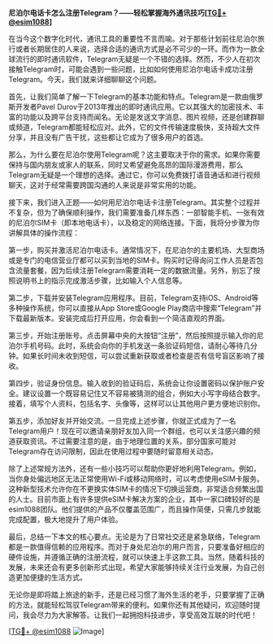 **尼泊尔电话卡怎么注册Telegram？——轻松掌握海外通讯技巧[[TG💪+ @esim1088](https://t.me/s/esim1088)]**

在当今这个数字化时代，通讯工具的重要性不言而喻。对于那些计划前往尼泊尔旅行或者长期居住的人来说，选择合适的通讯方式是必不可少的一环。而作为一款全球流行的即时通讯软件，Telegram无疑是一个不错的选择。然而，不少人在初次接触Telegram时，可能会遇到一些问题，比如如何使用尼泊尔电话卡成功注册Telegram。今天，我们就来详细聊聊这个问题。

首先，让我们简单了解一下Telegram的基本功能和特点。Telegram是一款由俄罗斯开发者Pavel Durov于2013年推出的即时通讯应用。它以其强大的加密技术、丰富的功能以及跨平台支持而闻名。无论是发送文字消息、图片视频，还是创建群聊或频道，Telegram都能轻松应对。此外，它的文件传输速度极快，支持超大文件分享，并且没有广告干扰，这些都让它成为了很多用户的首选。

那么，为什么要在尼泊尔使用Telegram呢？这主要取决于你的需求。如果你需要保持与国内朋友或家人的联系，同时又希望避免高昂的国际漫游费用，那么Telegram无疑是一个理想的选择。通过它，你可以免费拨打语音通话和进行视频聊天，这对于经常需要跨国沟通的人来说是非常实用的功能。

接下来，我们进入正题——如何用尼泊尔电话卡注册Telegram。其实整个过程并不复杂，但为了确保顺利操作，我们需要准备几样东西：一部智能手机、一张有效的尼泊尔SIM卡（即本地电话卡），以及稳定的网络连接。下面，我将分步骤为你讲解具体的操作流程：

第一步，购买并激活尼泊尔电话卡。通常情况下，在尼泊尔的主要机场、大型商场或是专门的电信营业厅都可以买到当地的SIM卡。购买时记得询问工作人员是否包含流量套餐，因为后续注册Telegram需要消耗一定的数据流量。另外，别忘了按照说明书上的指示完成激活步骤，比如输入个人信息等。

第二步，下载并安装Telegram应用程序。目前，Telegram支持iOS、Android等多种操作系统，你可以直接从App Store或Google Play商店中搜索“Telegram”并下载最新版本。安装完成后打开应用，你会看到一个简洁直观的界面。

第三步，开始注册账号。点击屏幕中央的大按钮“注册”，然后按照提示输入你的尼泊尔手机号码。此时，系统会向你的手机发送一条验证码短信，请耐心等待几分钟。如果长时间未收到短信，可以尝试重新获取或者检查是否有信号盲区影响了接收。

第四步，验证身份信息。输入收到的验证码后，系统会让你设置密码以保护账户安全。建议设置一个既容易记住又不容易被猜测的组合，例如大小写字母结合数字。接着，填写个人资料，包括名字、头像等，这样可以让其他用户更方便地识别你。

第五步，添加好友并开始交流。一旦完成上述步骤，你就正式成为了一名Telegram用户！现在可以邀请亲朋好友加入同一个群组，也可以关注感兴趣的频道获取资讯。不过需要注意的是，由于地理位置的关系，部分国家可能对Telegram存在访问限制，因此在使用过程中要随时留意相关动态。

除了上述常规方法外，还有一些小技巧可以帮助你更好地利用Telegram。例如，当你身处偏远地区无法正常使用Wi-Fi或移动网络时，可以考虑使用eSIM卡服务。这种新型技术允许你在不更换实体SIM卡的情况下切换运营商，非常适合频繁出国的人士。目前市面上有许多提供eSIM卡解决方案的企业，其中一家口碑较好的是esim1088团队。他们提供的产品不仅覆盖范围广，而且操作简便，只需几步就能完成配置，极大地提升了用户体验。

最后，总结一下本文的核心要点。无论是为了日常社交还是紧急联络，Telegram都是一款值得信赖的应用程序。而对于身处尼泊尔的用户而言，只要准备好相应的硬件设施，并遵循正确的注册流程，就可以快速上手这款工具。当然，随着科技的发展，未来还会有更多创新形式出现，希望大家能够持续关注行业发展，为自己创造更加便捷的生活方式。

无论你是即将踏上旅途的新手，还是已经习惯了海外生活的老手，只要掌握了正确的方法，就能轻松驾驭Telegram带来的便利。如果你还有其他疑问，欢迎随时提问，我会尽力为大家解答。让我们一起拥抱科技进步，享受高效互联的时代吧！

[[TG💪+ @esim1088](https://t.me/s/esim1088) ![Image](https://i.postimg.cc/4NQfJmqS/Snipaste-2025-05-13-00-14-12.png)]